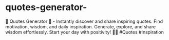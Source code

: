 # quotes-generator-
📜 Quotes Generator 🌟 - Instantly discover and share inspiring quotes. Find motivation, wisdom, and daily inspiration. Generate, explore, and share wisdom effortlessly. Start your day with positivity! 💬✨ #Quotes #Inspiration
